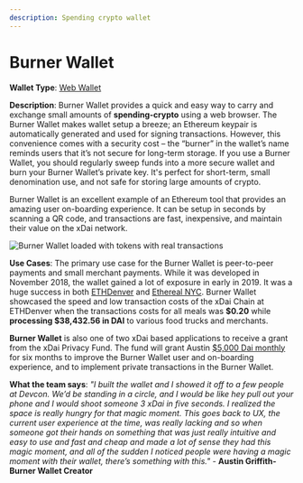 ```yaml
---
description: Spending crypto wallet
---
```


# Burner Wallet

**Wallet Type**: [Web Wallet](https://xdai.io)

**Description**: Burner Wallet provides a quick and easy way to carry and exchange small amounts of **spending-crypto** using a web browser. The Burner Wallet makes wallet setup a breeze; an Ethereum keypair is automatically generated and used for signing transactions. However, this convenience comes with a security cost – the “burner” in the wallet’s name reminds users that it’s not secure for long-term storage. If you use a Burner Wallet, you should regularly sweep funds into a more secure wallet and burn your Burner Wallet’s private key. It's perfect for short-term, small denomination use, and not safe for storing large amounts of crypto.

Burner Wallet is an excellent example of an Ethereum tool that provides an amazing user on-boarding experience. It can be setup in seconds by scanning a QR code, and transactions are fast,  inexpensive, and maintain their value on the xDai network.

![Burner Wallet loaded with tokens with real transactions](../../../.gitbook/assets/Screenshot\_20191003-124048.png)

**Use Cases**: The primary use case for the Burner Wallet is peer-to-peer payments and small merchant payments. While it was developed in November 2018, the wallet gained a lot of  exposure in early in 2019. It was a huge success in both [ETHDenver](https://forum.poa.network/t/poa-and-xdai-take-center-stage-at-ethdenver-2019/2016) and [Ethereal NYC](https://medium.com/@austin\_48503/burner-wallet-ethereal-was-rad-bf56b68ac3bc). Burner Wallet showcased the speed and low transaction costs of the xDai Chain at ETHDenver when the transactions costs for all meals was **$0.20** while **processing $38,432.56 in DAI** to various food trucks and merchants.

**Burner Wallet** is also one of two xDai based applications to receive a grant from the xDai Privacy Fund. The fund will grant Austin [$5,000 Dai monthly](https://gitcoin.co/grants/122/austin-griffith-ethereum-rampd) for six months to improve the Burner Wallet user and on-boarding experience, and to implement private transactions in the Burner Wallet.

**What the team says**: _"I built the wallet and I showed it off to a few people at Devcon. We’d be standing in a circle, and I would be like hey pull out your phone and I would shoot someone 3 xDai in five seconds. I realized the space is really hungry for that magic moment. This goes back to UX, the current user experience at the time, was really lacking and so when someone got their hands on something that was just really intuitive and easy to use and fast and cheap and made a lot of sense they had this magic moment, and all of the sudden I noticed people were having a magic moment with their wallet, there’s something with this."_ - **Austin Griffith- Burner Wallet Creator**
